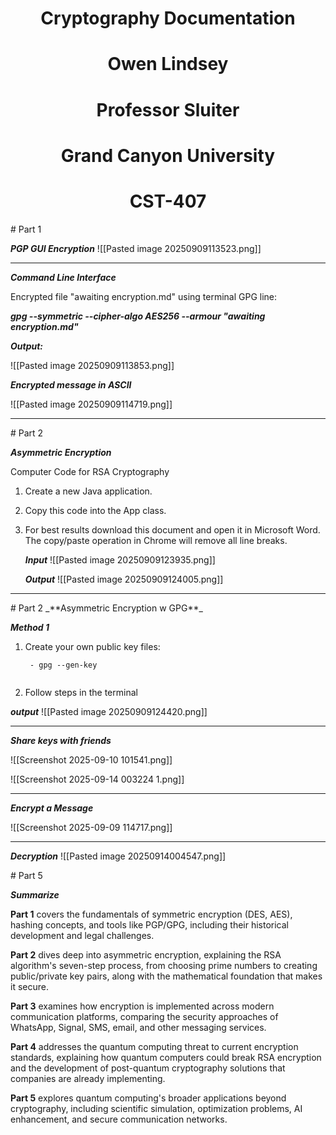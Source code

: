 <center>
<h1>Cryptography Documentation</h1>

<h1>Owen Lindsey</h1>
<h1>Professor Sluiter</h1>

<h1>Grand Canyon University</h1>
<h1>CST-407</h1>
</center> 
<div style="page-break-before: always;"></div>
# Part 1


_**PGP GUI Encryption**_ ![[Pasted image 20250909113523.png]]

---

<div style="page-break-before: always;"></div>

_**Command Line Interface**_

Encrypted file "awaiting encryption.md" using terminal GPG line:

_**gpg --symmetric --cipher-algo AES256 --armour "awaiting encryption.md"**_

_**Output:**_

![[Pasted image 20250909113853.png]]

_**Encrypted message in ASCII**_

![[Pasted image 20250909114719.png]]

---
<div style="page-break-before: always;"></div>
# Part 2

_**Asymmetric Encryption**_

Computer Code for RSA Cryptography

1. Create a new Java application.
    
2. Copy this code into the App class.
    
3. For best results download this document and open it in Microsoft Word. The copy/paste operation in Chrome will remove all line breaks.
    
    _**Input**_ ![[Pasted image 20250909123935.png]]
    
    _**Output**_ ![[Pasted image 20250909124005.png]]
    

---

<div style="page-break-before: always;"></div>
# Part 2
_**Asymmetric Encryption w GPG**_

_**Method 1**_

1. Create your own public key files:
    
    ```
     - gpg --gen-key
     
    ```
    
2. Follow steps in the terminal
    

_**output**_ ![[Pasted image 20250909124420.png]]

---

<div style="page-break-before: always;"></div>

_**Share keys with friends**_

![[Screenshot 2025-09-10 101541.png]]

![[Screenshot 2025-09-14 003224 1.png]]

---

_**Encrypt a Message**_

![[Screenshot 2025-09-09 114717.png]]

---

_**Decryption**_ ![[Pasted image 20250914004547.png]]


<div style="page-break-before: always;"></div>
# Part 5

_**Summarize**_

**Part 1** covers the fundamentals of symmetric encryption (DES, AES), hashing concepts, and tools like PGP/GPG, including their historical development and legal challenges.

**Part 2** dives deep into asymmetric encryption, explaining the RSA algorithm's seven-step process, from choosing prime numbers to creating public/private key pairs, along with the mathematical foundation that makes it secure.

**Part 3** examines how encryption is implemented across modern communication platforms, comparing the security approaches of WhatsApp, Signal, SMS, email, and other messaging services.

**Part 4** addresses the quantum computing threat to current encryption standards, explaining how quantum computers could break RSA encryption and the development of post-quantum cryptography solutions that companies are already implementing.

**Part 5** explores quantum computing's broader applications beyond cryptography, including scientific simulation, optimization problems, AI enhancement, and secure communication networks.